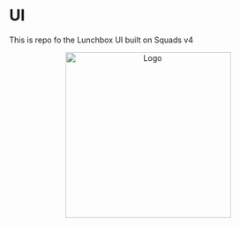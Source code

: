 # UI
This is repo fo the Lunchbox UI built on Squads v4

<div style="text-align:center; display: flex; justify-content: center; align-items: center; width: 100%;">
  <img src="https://avatars.githubusercontent.com/u/145107662?s=400&u=f7e5288b403970202cdcc1d89a3dbbc4b67c8196&v=4" width="300" height="300" alt="Logo">
</div>
